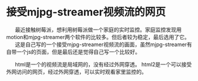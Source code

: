 # 接受mjpg-streamer视频流的网页
&nbsp;&nbsp;&nbsp;&nbsp;&nbsp;
最近接触树莓派，想利用树莓派做一个家庭的实时监控。家庭监控发现用motion和mjpg-streamer两个软件的比较多。但后者较为稳定，最后选用了它。
&nbsp;&nbsp;&nbsp;&nbsp;&nbsp;
这是自己写的一个接受mjpg-streamer视频流的画面，虽然mjpg-streamer有自带一个js的页面，但是最后还是觉得自己写一个比较好。

&nbsp;&nbsp;&nbsp;&nbsp;&nbsp;
html是一个的视频流是局域网的，没有经过外网穿透。
html2是一个可以接受外网访问的网页，经过外网穿透，可以实时观看家里监控的。